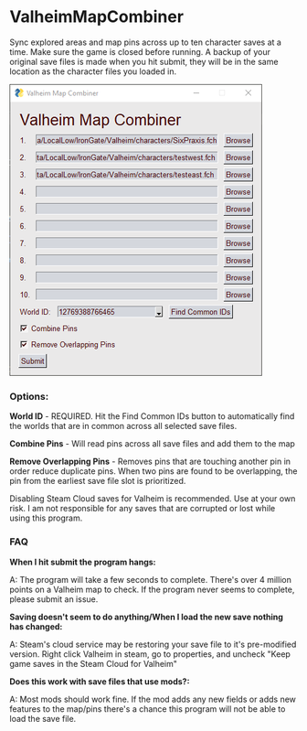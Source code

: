 # ValheimMapCombiner
Sync explored areas and map pins across up to ten character saves at a time. Make sure the game is closed before running. A backup of your original save files is made when you hit submit, they will be in the same location as the character files you loaded in.

![Valheim Map Combiner](https://github.com/SixPraxis/ValheimMapCombiner/blob/master/images/vmcCapture.png)

### Options:

__World ID__ - REQUIRED. Hit the Find Common IDs button to automatically find the worlds that are in common across all selected save files.

__Combine Pins__ - Will read pins across all save files and add them to the map

__Remove Overlapping Pins__ - Removes pins that are touching another pin in order reduce duplicate pins. When two pins are found to be overlapping, the pin from the earliest save file slot is prioritized.

Disabling Steam Cloud saves for Valheim is recommended. Use at your own risk. I am not responsible for any saves that are corrupted or lost while using this program.

### FAQ

__When I hit submit the program hangs:__

A: The program will take a few seconds to complete. There's over 4 million points on a Valheim map to check. If the program never seems to complete, please submit an issue.

__Saving doesn't seem to do anything/When I load the new save nothing has changed:__

A: Steam's cloud service may be restoring your save file to it's pre-modified version. Right click Valheim in steam, go to properties, and uncheck "Keep game saves in the Steam Cloud for Valheim"

__Does this work with save files that use mods?:__

A:  Most mods should work fine. If the mod adds any new fields or adds new features to the map/pins there's a chance this program will not be able to load the save file.
